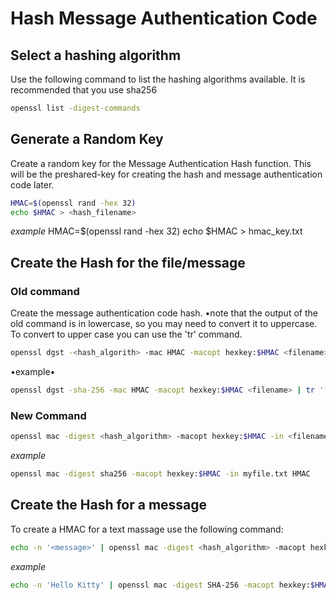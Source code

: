 # Hash Message Authentication Code

## Select a hashing algorithm 
Use the following command to list the hashing algorithms available.  It is recommended that you use sha256
```sh
openssl list -digest-commands
```

## Generate a Random Key
Create a random key for the Message Authentication Hash function.  This will be the preshared-key for creating the hash and message authentication code later.

```sh
HMAC=$(openssl rand -hex 32)
echo $HMAC > <hash_filename>
```

*example*
HMAC=$(openssl rand -hex 32)
echo $HMAC > hmac_key.txt

## Create the Hash for the file/message
### Old command 
Create the message authentication code hash. •note that the output of the old command is in lowercase, so you may need to convert it to uppercase. To convert to upper case you can use the 'tr' command. 
```sh
openssl dgst -<hash_algorith> -mac HMAC -macopt hexkey:$HMAC <filename>
```

•example•
```sh
openssl dgst -sha-256 -mac HMAC -macopt hexkey:$HMAC <filename> | tr '[:lower:]' '[:upper:]'
```

### New Command
```sh
openssl mac -digest <hash_algorithm> -macopt hexkey:$HMAC -in <filename> HMAC
```
*example*
```sh
openssl mac -digest sha256 -macopt hexkey:$HMAC -in myfile.txt HMAC
```

## Create the Hash for a message
To create a HMAC for a text massage use the following command:
```sh
echo -n '<message>' | openssl mac -digest <hash_algorithm> -macopt hexkey:$HMAC -in - HMAC
```

*example*
```sh
echo -n 'Hello Kitty' | openssl mac -digest SHA-256 -macopt hexkey:$HMAC -in - HMAC
```
